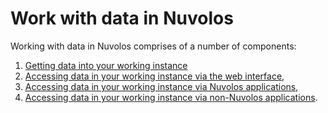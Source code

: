 # Work with data in Nuvolos

Working with data in Nuvolos comprises of a number of components:

1. [Getting data into your working instance](add-data-to-your-working-instance.md)
2. [Accessing data in your working instance via the web interface](the-table-view.md),
3. [Accessing data in your working instance via Nuvolos applications](access-data-from-applications/),
4. [Accessing data in your working instance via non-Nuvolos applications](access-data-from-applications/#accessing-data-in-non-nuvolos-applications).







